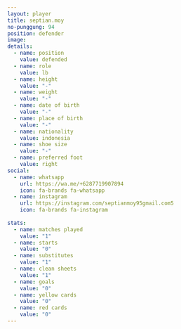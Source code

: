 ```yaml
---
layout: player
title: septian.moy
no-punggung: 94
position: defender
image:
details:
  - name: position
    value: defended
  - name: role
    value: lb
  - name: height
    value: "-"
  - name: weight
    value: "-"
  - name: date of birth
    value: "-"
  - name: place of birth
    value: "-"
  - name: nationality
    value: indonesia
  - name: shoe size
    value: "-"
  - name: preferred foot
    value: right
social:
  - name: whatsapp
    url: https://wa.me/+6287719907894
    icon: fa-brands fa-whatsapp
  - name: instagram
    url: https://instagram.com/septianmoy95gmail.com5
    icon: fa-brands fa-instagram
    
stats:
  - name: matches played
    value: "1"
  - name: starts
    value: "0"
  - name: substitutes
    value: "1"
  - name: clean sheets
    value: "1"
  - name: goals
    value: "0"
  - name: yellow cards
    value: "0"
  - name: red cards
    value: "0"
---
```

